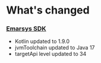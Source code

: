 # What's changed

### [Emarsys SDK](https://github.com/emartech/android-emarsys-sdk)

* Kotlin updated to 1.9.0
* jvmToolchain updated to Java 17
* targetApi level updated to 34